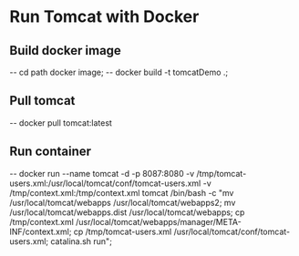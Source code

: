 
# Run Tomcat with Docker



## Build docker image

-- cd path docker image;
-- docker build -t tomcatDemo .;

## Pull tomcat 

-- docker pull tomcat:latest

## Run container 

-- docker run --name tomcat -d -p 8087:8080  -v /tmp/tomcat-users.xml:/usr/local/tomcat/conf/tomcat-users.xml   -v /tmp/context.xml:/tmp/context.xml   tomcat /bin/bash -c "mv /usr/local/tomcat/webapps /usr/local/tomcat/webapps2; mv /usr/local/tomcat/webapps.dist /usr/local/tomcat/webapps; cp /tmp/context.xml /usr/local/tomcat/webapps/manager/META-INF/context.xml; cp /tmp/tomcat-users.xml /usr/local/tomcat/conf/tomcat-users.xml;  catalina.sh run";


